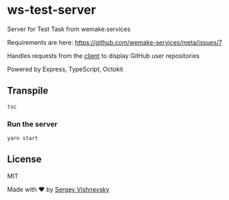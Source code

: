 # ws-test-server

Server for Test Task from wemake.services

Requirements are here: https://github.com/wemake-services/meta/issues/7

Handles requests from the [client](https://github.com/standbyoneself/ws-test-client) to display GitHub user repositories

Powered by Express, TypeScript, Octokit

## Transpile

```
tsc
```

### Run the server

```
yarn start
```

## License

MIT

Made with ❤️ by [Sergey Vishnevsky](https://github.com/standbyoneself)
